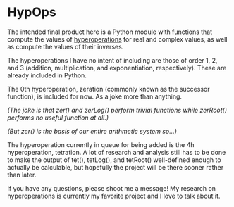 # HypOps
The intended final product here is a Python module with functions that compute the values of <a href="https://en.wikipedia.org/wiki/Hyperoperation">hyperoperations</a> for real and complex values, as well as compute the values of their inverses.

The hyperoperations I have no intent of including are those of order 1, 2, and 3 (addition, multiplication, and exponentiation, respectively). These are already included in Python. 

The 0th hyperoperation, zeration (commonly known as the successor function), is included for now. As a joke more than anything. 

<i>(The joke is that zer() and zerLog() perform trivial functions while zerRoot() performs no useful function at all.)

(But zer() is the basis of our entire arithmetic system so...)</i>

The hyperoperation currently in queue for being added is the 4h hyperoperation, tetration. A lot of research and analysis still has to be done to make the output of tet(), tetLog(), and tetRoot() well-defined enough to actually be calculable, but hopefully the project will be there sooner rather than later. 

If you have any questions, please shoot me a message! My research on hyperoperations is currently my favorite project and I love to talk about it.

